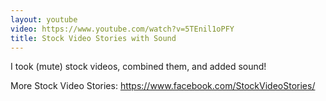 ```yaml
---
layout: youtube
video: https://www.youtube.com/watch?v=5TEnil1oPFY
title: Stock Video Stories with Sound
---
```


I took (mute) stock videos, combined them, and added sound!

More Stock Video Stories: https://www.facebook.com/StockVideoStories/